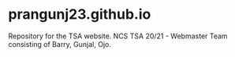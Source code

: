 # prangunj23.github.io
 Repository for the TSA website. 
 NCS TSA 20/21 - Webmaster Team consisting of Barry, Gunjal, Ojo.
